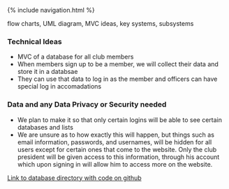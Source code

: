{% include navigation.html %}

flow charts, UML diagram, MVC ideas, key systems, subsystems

### Technical Ideas
* MVC of a database for all club members
* When members sign up to be a member, we will collect their data and store it in a databsae
* They can use that data to log in as the member and officers can have special log in accomadations

### Data and any Data Privacy or Security needed
* We plan to make it so that only certain logins will be able to see certain databases and lists
* We are unsure as to how exactly this will happen, but things such as email information, passwords, and usernames, will be hidden for all users except for certain ones that come to the website. Only the club president will be given access to this information, through his account which upon signing in will allow him to access more on the website.

[Link to database directory with code on github](https://github.com/jeankim05/tri3teambigmac/tree/main/templates/sign-in%20database)
